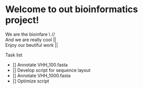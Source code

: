 # Welcome to out bioinformatics project!
We are the bioinfare        \\  // <br />
And we are really cool        ||   <br />
Enjoy our beutiful work       ||


Task list

- [] Annotate VHH_100.fasta
- [] Develop script for sequence layout
- [] Annotate VHH_1000.fasta
- [] Optimize script
